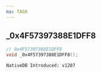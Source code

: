 ```yaml
---
ns: TASK
---
```

## _0x4F57397388E1DFF8

```c
// 0x4F57397388E1DFF8
void _0x4F57397388E1DFF8();
```

```
NativeDB Introduced: v1207
```

